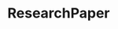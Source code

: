 # ResearchPaper

<object data="/blob/main/CLUSTERING%20ETHEREUM%20BLOCKCHAIN%20SMART%20CONTRACT%20TOKEN%20BASED%20DECENTRALIZED%20FINANCE%20(DEFI).pdf" type="application/pdf">
  </object>

